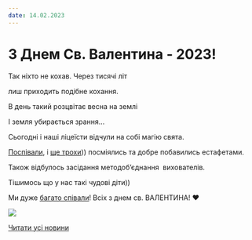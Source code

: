 ```yaml
---
date: 14.02.2023
---
```

# З Днем Св. Валентина - 2023!

Так ніхто не кохав. Через тисячі літ

лиш приходить подібне кохання.

В день такий розцвітає весна на землі

І земля убирається зрання…

Сьогодні і наші ліцеїсти відчули на собі магію свята.

[Поспівали](https://youtu.be/fokv7QY9cAg), і [ще трохи](https://youtu.be/QxWBwFtCM5E))) посміялись та добре побавились естафетами.

Також відбулось засідання методоб’єднання  вихователів.

Тішимось що у нас такі чудові діти))

Ми дуже [багато співали](https://youtu.be/XT3_ab28n1U)! Всіх з днем св. ВАЛЕНТИНА! ❤️

![](/images/blog/з-днем-св-валентина-2023/valentine2023.jpg)

[Читати усі новини](/news)
